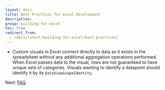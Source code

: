 ```yaml
---
layout: docs
title: Best Practices for Excel Development
description: 
group: building-for-excel
toc: true
redirect_from:
  - /docs/latest/building-for-excel/best-practices/
---
```


* Custom visuals in Excel connect directly to data as it exists in the spreadsheet without any additional aggregation operations performed.  When Excel passes data to the visual, rows are not guaranteed to have unique sets of categories.  Visuals wanting to identify a datapoint should identify it by its `DataViewScopeIdentity`.

Next: [FAQ](../faq/)